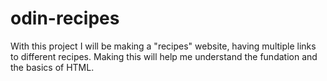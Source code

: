 # odin-recipes

With this project I will be making a "recipes" website, having multiple links to different recipes. 
Making this will help me understand the fundation and the basics of HTML. 